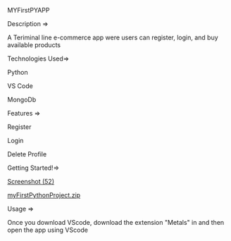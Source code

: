 MYFirstPYAPP

Description =>

A Teriminal line e-commerce app were users can register, login, and buy available products

Technologies Used=>

Python

VS Code

MongoDb

Features =>

Register

Login 

Delete Profile

Getting Started!=>

[Screenshot (52)](https://user-images.githubusercontent.com/68157879/173105195-722fa9ca-9b98-4349-bb10-02a1125aae7f.png)

[myFirstPythonProject.zip](https://github.com/CosmicStarr/myFirstPythonProject/files/8880333/myFirstPythonProject.zip)

Usage =>

Once you download VScode, download the extension "Metals" in and then open the app using VScode
